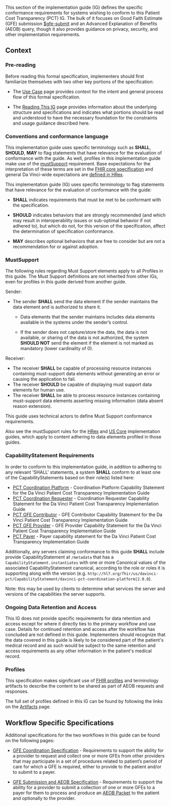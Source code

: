 This section of the implementation guide (IG) defines the specific conformance requirements for systems wishing to conform to this Patient Cost Transparency (PCT) IG. The bulk of it focuses on Good Faith Estimate (GFE) submission [$gfe-submit](OperationDefinition-GFE-submit.html) and an Advanced Explanation of Benefits (AEOB) query, though it also provides guidance on privacy, security, and other implementation requirements.

## Context

### Pre-reading
Before reading this formal specification, implementers should first familiarize themselves with two other key portions of the specification:

* The [Use Case](use_cases.html) page provides context for the intent and general process flow of this formal specification.

* The [Reading This IG](reading_this_ig.html) page provides information about the underlying structure and specifications and indicates what portions should be read and understood to have the necessary foundation for the constraints and usage guidance described here.



### Conventions and conformance language

This implementation guide uses specific terminology such as **SHALL**, **SHOULD**, **MAY** to flag statements that have relevance for the evaluation of conformance with the guide.  As well, profiles in this implementation guide make use of the [mustSupport]({{site.data.fhir.path}}profiling.html#mustsupport) requirement.  Base expectations for the interpretation of these terms are set in the [FHIR core specification]({{site.data.fhir.path}}conformance-rules.html#conflang) and general Da Vinci-wide expectations are [defined in HRex]({{site.data.fhir.ver.hrex}}/conformance.html).

This implementation guide (IG) uses specific terminology to flag statements that have relevance for the evaluation of conformance with the guide:

* **SHALL** indicates requirements that must be met to be conformant with the specification.

* **SHOULD** indicates behaviors that are strongly recommended (and which may result in interoperability issues or sub-optimal behavior if not adhered to), but which do not, for this version of the specification, affect the determination of specification conformance.

* **MAY** describes optional behaviors that are free to consider but are not a recommendation for or against adoption.


### MustSupport ###

The following rules regarding Must Support  elements apply to all Profiles in this guide. The Must Support definitions are not inherited from other IGs, even for profiles in this guide derived from another guide.

Sender:
* The sender **SHALL** send the data element if the sender maintains the data element and is authorized to share it.
    * Data elements that the sender maintains includes data elements available in the systems under the sender’s control.

    * If the sender does not capture/store the data, the data is not available, or sharing of the data is not authorized, the system **SHOULD NOT** send the element if the element is not marked as mandatory (lower cardinality of 0).
 
Receiver:

* The receiver **SHALL** be capable of processing resource instances containing must-support data elements without generating an error or causing the application to fail.
* The receiver **SHOULD** be capable of displaying must support data elements for human use.
* The receiver **SHALL** be able to process resource instances containing must-support data elements asserting missing information (data absent reason extension).

This guide uses technical actors to define Must Support conformance requirements.

Also see the mustSupport rules for the [HRex]({{site.data.fhir.ver.hrex}}/conformance.html#mustsupport) and [US Core]({{site.data.fhir.ver.uscore}}/must-support.html) implementation guides, which apply to content adhering to data elements profiled in those guides.

### CapabilityStatement Requirements ###
In order to conform to this implementation guide, in addition to adhering to any relevant 'SHALL' statements, a system **SHALL** conform to at least one of the CapabilityStatements based on their role(s) listed here:

* [PCT Coordination Platform](CapabilityStatement-davinci-pct-coordination-platform.html) - Coordination Platform Capability Statement for the Da Vinci Patient Cost Transparency Implementation Guide
* [PCT Coordination Requester](CapabilityStatement-davinci-pct-coordination-requester.html) - Coordination Requester Capability Statement for the Da Vinci Patient Cost Transparency Implementation Guide
* [PCT GFE Contributor](CapabilityStatement-davinci-pct-gfe-contributor.html) - GFE Contributor Capability Statement for the Da Vinci Patient Cost Transparency Implementation Guide
* [PCT GFE Provider](CapabilityStatement-davinci-pct-gfe-provider.html) - GFE Provider Capability Statement for the Da Vinci Patient Cost Transparency Implementation Guide
* [PCT Payer](CapabilityStatement-davinci-pct.html) - Payer capability statement for the Da Vinci Patient Cost Transparency Implementation Guide


Additionally, any servers claiming conformance to this guide **SHALL** include provide CapabilityStatement at `/metadata` that has a `CapabilityStatement.instantiates` with one or more Canonical values of the associated CapabilityStatement canonical, according to the role or roles it is supporting along with the version (e.g. `http://hl7.org/fhir/us/davinci-pct/CapabilityStatement/davinci-pct-coordination-platform|2.0.0`). 



Note: this may be used by clients to determine what services the server and versions of the capabilities the server supports.

### Ongoing Data Retention and Access ####
This IG does not provide specific requirements for data retention and access except for where it directly ties to the primary workflow and use case. Details for continued retention and access after the workflow has concluded are not defined in this guide. Implementers should recognize that the data covered in this guide is likely to be considered part of the patient's medical record and as such would be subject to the same retention and access requirements as any other information in the patient's medical record.


### Profiles
This specification makes significant use of [FHIR profiles]({{site.data.fhir.path}}profiling.html) and terminology artifacts to describe the content to be shared as part of AEOB requests and responses.

The full set of profiles defined in this IG can be found by following the links on the [Artifacts](artifacts.html) page.

## Workflow Specific Specifications

Additional specifications for the two workflows in this guide can be found on the following pages:

- [GFE Coordination Specification](gfe_coordination_specification.html) -  Requirements to support the ability for a provider to request and collect one or more GFEs from other providers that may participate in a set of procedures related to patient’s period of care for which a GFE is required, either to provide to the patient and/or to submit to a payer.

- [GFE Submission and AEOB Specification](gfe_submission_and_aeob_specification.html) - Requirements to support the ability for a provider to submit a collection of one or more GFEs to a payer for them to process and produce an [AEOB Packet](StructureDefinition-davinci-pct-aeob-packet.html) to the patient and optionally to the provider.
